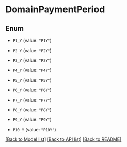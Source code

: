 # DomainPaymentPeriod

## Enum


* `P1_Y` (value: `"P1Y"`)

* `P2_Y` (value: `"P2Y"`)

* `P3_Y` (value: `"P3Y"`)

* `P4_Y` (value: `"P4Y"`)

* `P5_Y` (value: `"P5Y"`)

* `P6_Y` (value: `"P6Y"`)

* `P7_Y` (value: `"P7Y"`)

* `P8_Y` (value: `"P8Y"`)

* `P9_Y` (value: `"P9Y"`)

* `P10_Y` (value: `"P10Y"`)


[[Back to Model list]](../README.md#documentation-for-models) [[Back to API list]](../README.md#documentation-for-api-endpoints) [[Back to README]](../README.md)


